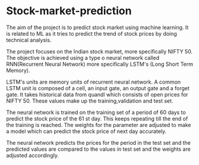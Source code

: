 # Stock-market-prediction

The aim of the project is to predict stock market using machine learning. It is
related to ML as it tries to predict the trend of stock prices by doing technical
analysis.

The project focuses on the Indian stock market, more specifically NIFTY 50.
The objective is achieved using a type o neural network called RNN(Recurrent
Neural Network) more specifically LSTM&#39;s (Long Short Term Memory).

LSTM&#39;s units are memory units of recurrent neural network. A common LSTM
unit is composed of a cell, an input gate, an output gate and a forget gate.
It takes historical data from quandl which consists of open prices for NIFTY 50.
These values make up the training,validation and test set.

The neural network is trained on the training set of a period of 60 days to predict
the stock price of the 61 st day. This keeps repeating till the end of the training is
reached. The weights for the parameter are adjusted to make a model which can
predict the stock price of next day accurately.

The neural network predicts the prices for the period in the test set and the
predicted values are compared to the values in test set and the weights are adjusted
accordingly.
